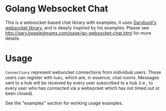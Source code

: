 Golang Websocket Chat
=====================
This is a websocket-based chat library with examples; it uses [Garyburd's websocket library](https://github.com/garyburd/go-websocket), and is deeply inspired by his examples. 
Please see http://gary.beagledreams.com/page/go-websocket-chat.html for more details.

Usage
=====
`Connections` represent websocket connections from individual users. Those users can register with `hubs`, which are, in essence, 
chat rooms. Messages sent to a hub will be received by every user subscribed to a hub (i.e., to every user who has connected via a 
websocket which has not timed out or been closed).

See the "examples" section for working usage examples.